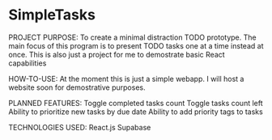 # SimpleTasks

PROJECT PURPOSE:
To create a minimal distraction TODO prototype. The main focus of this program is to present TODO tasks one at a time instead at once.
This is also just a project for me to demostrate basic React capabilities

HOW-TO-USE:
At the moment this is just a simple webapp.
I will host a website soon for demostrative purposes.

PLANNED FEATURES:
Toggle completed tasks count
Toggle tasks count left
Ability to prioritize new tasks by due date
Ability to add priority tags to tasks

TECHNOLOGIES USED:
React.js
Supabase
